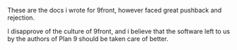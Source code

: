 These are the docs i wrote for 9front, however faced great pushback and rejection.

I disapprove of the culture of 9front, and i believe that the software left to us by the authors of Plan 9 should be taken care of better.